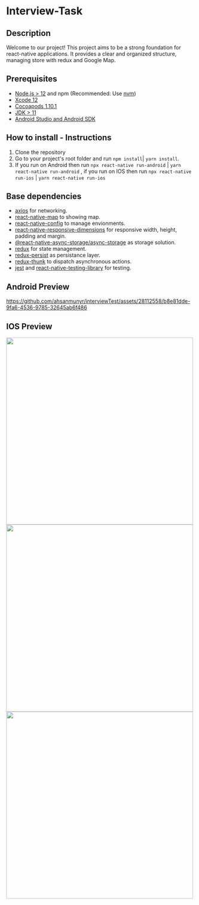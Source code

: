 # Interview-Task

## Description
Welcome to our project! This project aims to be a strong foundation for react-native applications. It provides a clear and organized structure, managing store with redux and Google Map.

## Prerequisites

- [Node.js > 12](https://nodejs.org) and npm (Recommended: Use [nvm](https://github.com/nvm-sh/nvm))
- [Xcode 12](https://developer.apple.com/xcode)
- [Cocoapods 1.10.1](https://cocoapods.org)
- [JDK > 11](https://www.oracle.com/java/technologies/javase-jdk11-downloads.html)
- [Android Studio and Android SDK](https://developer.android.com/studio)

## How to install - Instructions
1. Clone the repository
2. Go to your project's root folder and run `npm install`| `yarn install`.
3. If you run on Android then run `npx react-native run-android` | `yarn react-native run-android` , if you run on IOS then run `npx react-native run-ios` | `yarn react-native run-ios`

## Base dependencies

- [axios](https://github.com/axios/axios) for networking.
- [react-native-map](https://www.npmjs.com/package/react-native-maps) to showing map.
- [react-native-config](https://github.com/luggit/react-native-config) to manage envionments.
- [react-native-responsive-dimensions](https://www.npmjs.com/package/react-native-responsive-dimensions) for responsive width, height, padding and margin.
- [@react-native-async-storage/async-storage](https://www.npmjs.com/package/@react-native-async-storage/async-storage) as storage solution.
- [redux](https://redux.js.org/) for state management.
- [redux-persist](https://github.com/rt2zz/redux-persist) as persistance layer.
- [redux-thunk](https://github.com/gaearon/redux-thunk) to dispatch asynchronous actions.
- [jest](https://facebook.github.io/jest/) and [react-native-testing-library](https://callstack.github.io/react-native-testing-library/) for testing.

## Android Preview


https://github.com/ahsanmunyr/interviewTest/assets/28112558/b8e81dde-9fa6-4536-9785-32645ab6f486

## IOS Preview
<img src="https://github.com/ahsanmunyr/interviewTest/assets/28112558/b4f00ef9-e827-4d3b-82d3-a3ba9988793f" height="500rm" align="left">
<img src="https://github.com/ahsanmunyr/interviewTest/assets/28112558/b4f00ef9-e827-4d3b-82d3-a3ba9988793f" height="500rm" align="center">
<img src="https://github.com/ahsanmunyr/interviewTest/assets/28112558/b4f00ef9-e827-4d3b-82d3-a3ba9988793f" height="500rm">
<!-- ![Preview iPhone 14 Pro](https://github.com/ahsanmunyr/interviewTest/assets/28112558/b4f00ef9-e827-4d3b-82d3-a3ba9988793f=250x250)
![Preview iPhone 14 Pro](https://github.com/ahsanmunyr/interviewTest/assets/28112558/7f8f12a7-c2f4-4bb5-a310-7cf7869ab673=250x250)
![Preview iPhone 14 Pro](https://github.com/ahsanmunyr/interviewTest/assets/28112558/bbcb9f99-58d5-4e2a-8b0f-eea541ebcf25=250x250) -->




